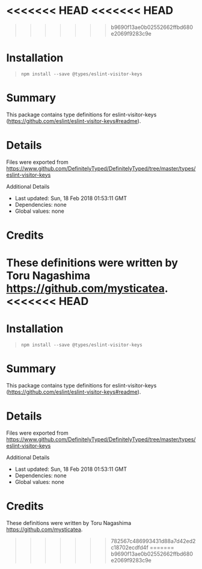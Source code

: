 <<<<<<< HEAD
<<<<<<< HEAD
=======
>>>>>>> b9690f13ae0b02552662ffbd680e2069f9283c9e
# Installation
> `npm install --save @types/eslint-visitor-keys`

# Summary
This package contains type definitions for eslint-visitor-keys (https://github.com/eslint/eslint-visitor-keys#readme).

# Details
Files were exported from https://www.github.com/DefinitelyTyped/DefinitelyTyped/tree/master/types/eslint-visitor-keys

Additional Details
 * Last updated: Sun, 18 Feb 2018 01:53:11 GMT
 * Dependencies: none
 * Global values: none

# Credits
These definitions were written by Toru Nagashima <https://github.com/mysticatea>.
<<<<<<< HEAD
=======
# Installation
> `npm install --save @types/eslint-visitor-keys`

# Summary
This package contains type definitions for eslint-visitor-keys (https://github.com/eslint/eslint-visitor-keys#readme).

# Details
Files were exported from https://www.github.com/DefinitelyTyped/DefinitelyTyped/tree/master/types/eslint-visitor-keys

Additional Details
 * Last updated: Sun, 18 Feb 2018 01:53:11 GMT
 * Dependencies: none
 * Global values: none

# Credits
These definitions were written by Toru Nagashima <https://github.com/mysticatea>.
>>>>>>> 782567c486993431d88a7d42ed2c18702ecdfd4f
=======
>>>>>>> b9690f13ae0b02552662ffbd680e2069f9283c9e
